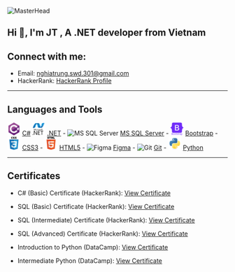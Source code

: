 ![MasterHead](https://user-images.githubusercontent.com/90236635/232446433-d5540fa2-fe28-4bb8-b929-cdb51fe61336.gif)

## Hi 👋, I'm JT , A .NET developer from Vietnam


## Connect with me: 
- Email: nghiatrung.swd.301@gmail.com
- HackerRank: [HackerRank Profile](https://www.hackerrank.com/profile/nghiatrung_swd_1)

---

## Languages and Tools
 <img src="https://raw.githubusercontent.com/devicons/devicon/master/icons/csharp/csharp-original.svg" alt="C#" width="30" height="30"> [C#](https://www.w3schools.com/cs/) 
 <img src="https://raw.githubusercontent.com/devicons/devicon/master/icons/dot-net/dot-net-original-wordmark.svg" alt=".NET" width="30" height="30"> [.NET](https://dotnet.microsoft.com/) - 
 <img src="https://www.svgrepo.com/show/303229/microsoft-sql-server-logo.svg" alt="MS SQL Server" width="30" height="30"> [MS SQL Server](https://www.microsoft.com/en-us/sql-server/) - 
 <img src="https://raw.githubusercontent.com/devicons/devicon/master/icons/bootstrap/bootstrap-plain-wordmark.svg" alt="Bootstrap" width="30" height="30"> [Bootstrap](https://getbootstrap.com) - 
  <img src="https://raw.githubusercontent.com/devicons/devicon/master/icons/css3/css3-original-wordmark.svg" alt="CSS3" width="30" height="30"> [CSS3](https://www.w3schools.com/css/) - 
  <img src="https://raw.githubusercontent.com/devicons/devicon/master/icons/html5/html5-original-wordmark.svg" alt="HTML5" width="30" height="30"> [HTML5](https://www.w3.org/html/) - 
  <img src="https://www.vectorlogo.zone/logos/figma/figma-icon.svg" alt="Figma" width="30" height="30"> [Figma](https://www.figma.com/) - 
  <img src="https://www.vectorlogo.zone/logos/git-scm/git-scm-icon.svg" alt="Git" width="30" height="30"> [Git](https://git-scm.com/) - 
  <img src="https://raw.githubusercontent.com/devicons/devicon/master/icons/python/python-original.svg" alt="Python" width="30" height="30"> [Python](https://www.python.org/)


---

## Certificates


- C# (Basic) Certificate (HackerRank): [View Certificate](https://www.hackerrank.com/certificates/abb8b4c3aab9)

- SQL (Basic) Certificate (HackerRank): [View Certificate](https://www.hackerrank.com/certificates/9ad9f2de2f0e)
- SQL (Intermediate) Certificate (HackerRank): [View Certificate](https://www.hackerrank.com/certificates/d440627d968f)
- SQL (Advanced) Certificate (HackerRank): [View Certificate](https://www.hackerrank.com/certificates/d251a6089f23)

- Introduction to Python (DataCamp): [View Certificate](https://www.datacamp.com/statement-of-accomplishment/course/23ec85fcb2c94305f13919a76a64e68194974b48?raw=1)

- Intermediate Python (DataCamp): [View Certificate](https://www.datacamp.com/statement-of-accomplishment/course/9a8ec3d103fdcf689186fdf5900e3948d755f3be?raw=1)






